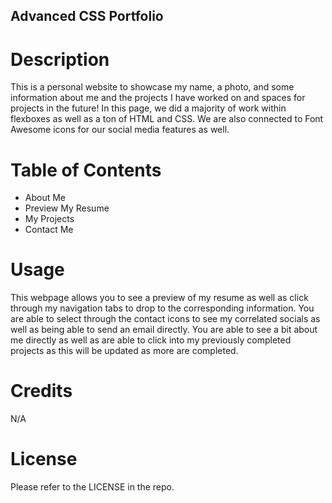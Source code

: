 ## Advanced CSS Portfolio

# Description
This is a personal website to showcase my name, a photo, and some information about me and the projects I have worked on and spaces for projects in the future! In this page, we did a majority of work within flexboxes as well as a ton of HTML and CSS. We are also connected to Font Awesome icons for our social media features as well.

# Table of Contents
- About Me
- Preview My Resume
- My Projects
- Contact Me

# Usage
This webpage allows you to see a preview of my resume as well as click through my navigation tabs to drop to the corresponding information. You are able to select through the contact icons to see my correlated socials as well as being able to send an email directly. You are able to see a bit about me directly as well as are able to click into my previously completed projects as this will be updated as more are completed. 

# Credits
N/A

# License
Please refer to the LICENSE in the repo.